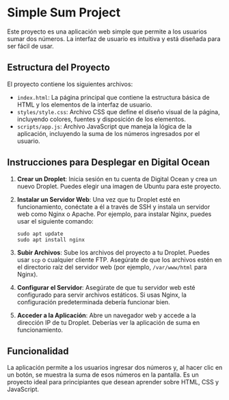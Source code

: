 # Simple Sum Project

Este proyecto es una aplicación web simple que permite a los usuarios sumar dos números. La interfaz de usuario es intuitiva y está diseñada para ser fácil de usar.

## Estructura del Proyecto

El proyecto contiene los siguientes archivos:

- `index.html`: La página principal que contiene la estructura básica de HTML y los elementos de la interfaz de usuario.
- `styles/style.css`: Archivo CSS que define el diseño visual de la página, incluyendo colores, fuentes y disposición de los elementos.
- `scripts/app.js`: Archivo JavaScript que maneja la lógica de la aplicación, incluyendo la suma de los números ingresados por el usuario.

## Instrucciones para Desplegar en Digital Ocean

1. **Crear un Droplet**: Inicia sesión en tu cuenta de Digital Ocean y crea un nuevo Droplet. Puedes elegir una imagen de Ubuntu para este proyecto.

2. **Instalar un Servidor Web**: Una vez que tu Droplet esté en funcionamiento, conéctate a él a través de SSH y instala un servidor web como Nginx o Apache. Por ejemplo, para instalar Nginx, puedes usar el siguiente comando:
   ```
   sudo apt update
   sudo apt install nginx
   ```

3. **Subir Archivos**: Sube los archivos del proyecto a tu Droplet. Puedes usar `scp` o cualquier cliente FTP. Asegúrate de que los archivos estén en el directorio raíz del servidor web (por ejemplo, `/var/www/html` para Nginx).

4. **Configurar el Servidor**: Asegúrate de que tu servidor web esté configurado para servir archivos estáticos. Si usas Nginx, la configuración predeterminada debería funcionar bien.

5. **Acceder a la Aplicación**: Abre un navegador web y accede a la dirección IP de tu Droplet. Deberías ver la aplicación de suma en funcionamiento.

## Funcionalidad

La aplicación permite a los usuarios ingresar dos números y, al hacer clic en un botón, se muestra la suma de esos números en la pantalla. Es un proyecto ideal para principiantes que desean aprender sobre HTML, CSS y JavaScript.